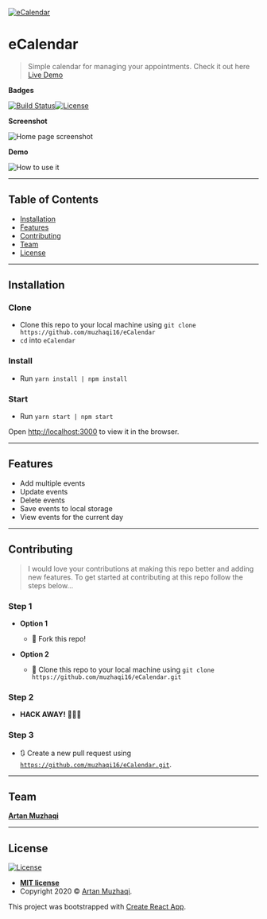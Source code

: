 [![eCalendar](./images/e_calendar-logo.png)](https://e-calendar.now.sh/)

# eCalendar 

> Simple calendar for managing your appointments. Check it out here [Live Demo](https://e-calendar.now.sh/)

**Badges**

[![Build Status](http://img.shields.io/travis/badges/badgerbadgerbadger.svg?style=flat-square)](https://travis-ci.org/badges/badgerbadgerbadger)[![License](http://img.shields.io/:license-mit-blue.svg?style=flat-square)](http://badges.mit-license.org)

**Screenshot**

![Home page screenshot](./images/screenshot.png)

**Demo**

![How to use it](http://g.recordit.co/BNp34OUlOX.gif)


---

## Table of Contents

- [Installation](#installation)
- [Features](#features)
- [Contributing](#contributing)
- [Team](#team)
- [License](#license)

---

## Installation

### Clone

- Clone this repo to your local machine using ```git clone https://github.com/muzhaqi16/eCalendar```
- ```cd``` into ```eCalendar```

### Install

- Run ```yarn install | npm install```

### Start

- Run ```yarn start | npm start```

Open [http://localhost:3000](http://localhost:3000) to view it in the browser.

---

## Features

- Add multiple events
- Update events
- Delete events
- Save events to local storage
- View events for the current day

---

## Contributing

> I would love your contributions at making this repo better and adding new features. 
> To get started at contributing at this repo follow the steps below...

### Step 1

- **Option 1**
    - 🍴 Fork this repo!

- **Option 2**
    - 👯 Clone this repo to your local machine using `git clone https://github.com/muzhaqi16/eCalendar.git`

### Step 2

- **HACK AWAY!** 🔨🔨🔨

### Step 3

- 🔃 Create a new pull request using <a href="https://github.com/muzhaqi16/eCalendar/compare" target="_blank">`https://github.com/muzhaqi16/eCalendar.git`</a>.

---

## Team

<a href="https://muzhaqi.com" target="_blank">**Artan Muzhaqi**</a>

---

## License

[![License](http://img.shields.io/:license-mit-blue.svg?style=flat-square)](http://badges.mit-license.org)

- **[MIT license](http://opensource.org/licenses/mit-license.php)**
- Copyright 2020 © <a href="http://muzhaqi.com" target="_blank">Artan Muzhaqi</a>.

This project was bootstrapped with [Create React App](https://github.com/facebook/create-react-app).